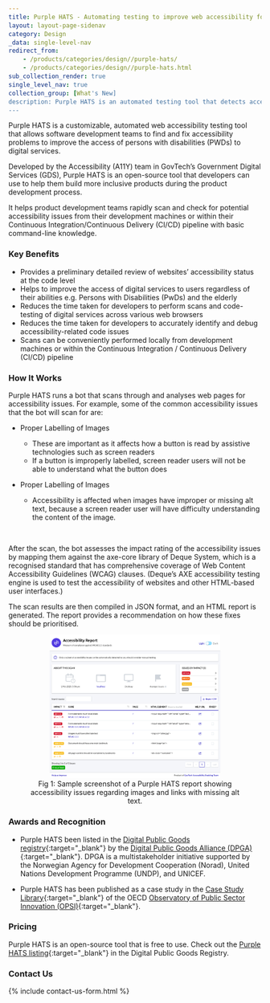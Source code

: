 ```yaml
---
title: Purple HATS - Automating testing to improve web accessibility for apps and websitess
layout: layout-page-sidenav
category: Design
_data: single-level-nav
redirect_from:
    - /products/categories/design//purple-hats/
    - /products/categories/design//purple-hats.html
sub_collection_render: true
single_level_nav: true
collection_group: [What's New]
description: Purple HATS is an automated testing tool that detects accessibility issues, helping developers to build more inclusive digital products.
---
```



Purple HATS is a customizable, automated web accessibility testing tool that allows software development teams to find and fix accessibility problems to improve the access of persons with disabilities (PWDs) to digital services.

Developed by the Accessibility (A11Y) team in GovTech’s Government Digital Services (GDS), Purple HATS is an open-source tool  that developers can use to help them build more inclusive products during the product development process. 

It helps product development teams rapidly scan and check for potential accessibility issues from their development machines or within their Continuous Integration/Continuous Delivery (CI/CD) pipeline with basic command-line knowledge.

### Key Benefits

- Provides a preliminary detailed review of websites’ accessibility status at the code level
- Helps to improve the access of digital services to users regardless of their abilities e.g. Persons with Disabilities (PwDs) and the elderly
- Reduces the time taken for developers to perform scans and code-testing of digital services across various web browsers
- Reduces the time taken for developers to accurately identify and debug accessibility-related code issues
- Scans can be conveniently performed locally from development machines or within the Continuous Integration / Continuous Delivery (CI/CD) pipeline

### How It Works

Purple HATS runs a bot that scans through and analyses web pages for accessibility issues. For example, some of the common accessibility issues that the bot will scan for are:

- Proper Labelling of Images
  - These are important as it affects how a button is read by assistive technologies such as screen readers
  - If a button is improperly labelled, screen reader users will not be able to understand what the button does

- Proper Labelling of Images
  - Accessibility is affected when images have improper or missing alt text, because a screen reader user will have difficulty understanding the content of the image.

<br>

After the scan, the bot assesses the impact rating of the accessibility issues by mapping them against the axe-core library of Deque System, which is a recognised standard that has comprehensive coverage of Web Content Accessibility Guidelines (WCAG) clauses. (Deque’s AXE accessibility testing engine is used to test the accessibility of websites and other HTML-based user interfaces.)

The scan results are then compiled in JSON format, and an HTML report is generated. The report provides a recommendation on how these fixes should be prioritised.

<figure style="text-align: center">
  <img src="/assets/img/purple-hats-accessibility-report-new.png" width="80%" height="80%" />
	  <figcaption>Fig 1: Sample screenshot of a Purple HATS report showing accessibility issues regarding images and links with missing alt text.</figcaption>
</figure>

### Awards and Recognition

- Purple HATS been listed in the [Digital Public Goods registry](https://digitalpublicgoods.net/registry/purple-hats.html){:target="\_blank"} by the [Digital Public Goods Alliance (DPGA)](https://digitalpublicgoods.net/who-we-are/){:target="\_blank"}. DPGA is a multistakeholder initiative supported by the Norwegian Agency for Development Cooperation (Norad), United Nations Development Programme (UNDP), and UNICEF.

- Purple HATS has been published as a case study in the [Case Study Library](https://oecd-opsi.org/innovations/purple-hats/){:target="\_blank"} of the OECD [Observatory of Public Sector Innovation (OPSI)](https://oecd-opsi.org){:target="\_blank"}.

### Pricing

Purple HATS is an open-source tool that is free to use. Check out the [Purple HATS listing](https://digitalpublicgoods.net/registry/purple-hats.html){:target="\_blank"} in the Digital Public Goods Registry.

### Contact Us

{% include contact-us-form.html %} 

